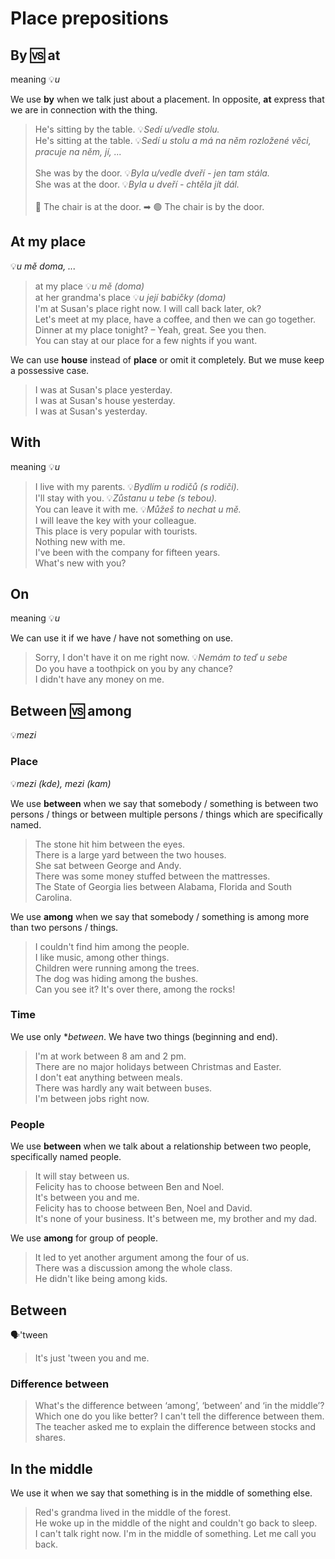 # Place prepositions

## By 🆚 at

meaning 💡*u*

We use **by** when we talk just about a placement. In opposite, **at** express that we are in connection with the thing.

> He's sitting by the table. 💡*Sedí u/vedle stolu.* <br/>
> He's sitting at the table. 💡*Sedí u stolu a má na něm rozložené věci, pracuje na něm, jí, ...* <br/>
> <br/>
> She was by the door. 💡*Byla u/vedle dveří - jen tam stála.* <br/>
> She was at the door. 💡*Byla u dveří - chtěla jít dál.* <br/>
> <br/>
> 🔴 The chair is at the door. ➡ 🟢 The chair is by the door. <br/>

## At my place

💡*u mě doma, ...*

> at my place 💡*u mě (doma)* <br/>
> at her grandma's place 💡*u její babičky (doma)* <br/>
> I'm at Susan's place right now. I will call back later, ok? <br/>
> Let's meet at my place, have a coffee, and then we can go together. <br/>
> Dinner at my place tonight? – Yeah, great. See you then. <br/>
> You can stay at our place for a few nights if you want. <br/>

We can use **house** instead of **place** or omit it completely. But we muse keep a possessive case.

> I was at Susan's place yesterday. <br/>
> I was at Susan's house yesterday. <br/>
> I was at Susan's yesterday. <br/>

## With

meaning 💡*u*

> I live with my parents. 💡*Bydlím u rodičů (s rodiči).* <br/>
> I'll stay with you. 💡*Zůstanu u tebe (s tebou).* <br/>
> You can leave it with me. 💡*Můžeš to nechat u mě.* <br/>
> I will leave the key with your colleague. <br/>
> This place is very popular with tourists. <br/>
> Nothing new with me. <br/>
> I've been with the company for fifteen years. <br/>
> What's new with you? <br/>

## On

meaning 💡*u*

We can use it if we have / have not something on use.

> Sorry, I don't have it on me right now. 💡*Nemám to teď u sebe* <br/>
> Do you have a toothpick on you by any chance? <br/>
> I didn't have any money on me. <br/>

## Between 🆚 among

💡*mezi*

### Place

💡*mezi (kde), mezi (kam)*

We use **between** when we say that somebody / something is between two persons / things or between multiple persons /
things which are specifically named.

> The stone hit him between the eyes. <br/>
> There is a large yard between the two houses. <br/>
> She sat between George and Andy. <br/>
> There was some money stuffed between the mattresses. <br/>
> The State of Georgia lies between Alabama, Florida and South Carolina. <br/>

We use **among** when we say that somebody / something is among more than two persons / things.

> I couldn't find him among the people. <br/>
> I like music, among other things. <br/>
> Children were running among the trees. <br/>
> The dog was hiding among the bushes. <br/>
> Can you see it? It's over there, among the rocks! <br/>

### Time

We use only **between*. We have two things (beginning and end).

> I'm at work between 8 am and 2 pm. <br/>
> There are no major holidays between Christmas and Easter. <br/>
> I don't eat anything between meals. <br/>
> There was hardly any wait between buses. <br/>
> I'm between jobs right now. <br/>

### People

We use **between** when we talk about a relationship between two people, specifically named people.

> It will stay between us. <br/>
> Felicity has to choose between Ben and Noel. <br/>
> It's between you and me. <br/>
> Felicity has to choose between Ben, Noel and David. <br/>
> It's none of your business. It's between me, my brother and my dad. <br/>

We use **among** for group of people.
> It led to yet another argument among the four of us. <br/>
> There was a discussion among the whole class. <br/>
> He didn't like being among kids. <br/>

## Between

🗣'tween

> It's just 'tween you and me. <br/>

### Difference between

> What's the difference between ‘among’, ‘between’ and ‘in the middle’? <br/>
> Which one do you like better? I can't tell the difference between them. <br/>
> The teacher asked me to explain the difference between stocks and shares. <br/>

## In the middle

We use it when we say that something is in the middle of something else.

> Red's grandma lived in the middle of the forest. <br/>
> He woke up in the middle of the night and couldn't go back to sleep. <br/>
> I can't talk right now. I'm in the middle of something. Let me call you back. <br/>